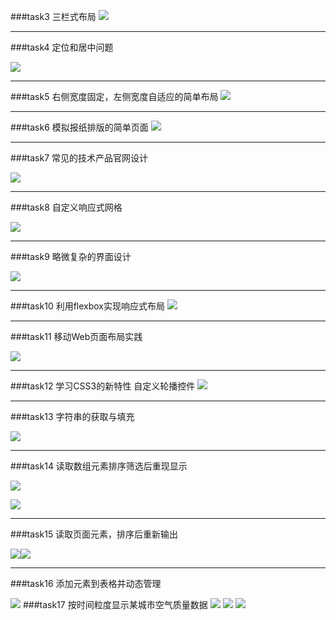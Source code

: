 ###task3
三栏式布局
![](http://i.imgur.com/I8RJ1jl.png)
***
###task4
定位和居中问题

![](http://i.imgur.com/ZL9S8dD.png)
***
###task5
右侧宽度固定，左侧宽度自适应的简单布局
![](http://i.imgur.com/3oLi2yC.png)
***
###task6
模拟报纸排版的简单页面
![](http://i.imgur.com/QtI4Tod.jpg)
***
###task7
常见的技术产品官网设计

![](http://i.imgur.com/3qk8wkQ.jpg)
***
###task8
自定义响应式网格

![](http://i.imgur.com/cOQBqnK.png)
***
###task9
略微复杂的界面设计

![](http://i.imgur.com/SJ3VIkf.jpg)
***
###task10
利用flexbox实现响应式布局
![](http://i.imgur.com/RIiF8iL.png)
***
###task11
移动Web页面布局实践

![](http://i.imgur.com/vmk4tgF.jpg)
***
###task12
学习CSS3的新特性
自定义轮播控件
![](http://i.imgur.com/7mP0iHs.png)
***
###task13
字符串的获取与填充

![](http://i.imgur.com/zER2ZLl.png)
***
###task14
读取数组元素排序筛选后重现显示

![](http://i.imgur.com/HSn7M35.png)

![](http://i.imgur.com/ROs70IY.png)
***
###task15
读取页面元素，排序后重新输出

![](http://i.imgur.com/cz76ErA.png)![](http://i.imgur.com/v2qd7zr.png)
***
###task16
添加元素到表格并动态管理

![](http://i.imgur.com/uJS5Yjl.png)
###task17
按时间粒度显示某城市空气质量数据
![](http://i.imgur.com/n36gr4K.png)
![](http://i.imgur.com/5zOPEhF.png)
![](http://i.imgur.com/YUUbZUP.png)
